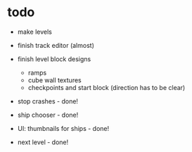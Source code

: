 # todo

- make levels
- finish track editor (almost)
- finish level block designs
    - ramps
    - cube wall textures
    - checkpoints and start block (direction has to be clear)

- stop crashes - done!
- ship chooser - done!
- UI: thumbnails for ships - done!
- next level - done!
